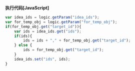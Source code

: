 <p class="panel-title"><b>执行代码[JavaScript]</b></p>

```javascript
var idea_ids = logic.getParam("idea_ids");
var for_temp_obj = logic.getParam("for_temp_obj");
if(for_temp_obj.get("target_id")){
    var ids = idea_ids.get("ids");
    if(ids){
        ids = ids + "," + for_temp_obj.get("target_id");
    } else {
        ids = for_temp_obj.get("target_id");
    }
    idea_ids.set("ids", ids);
}
```
